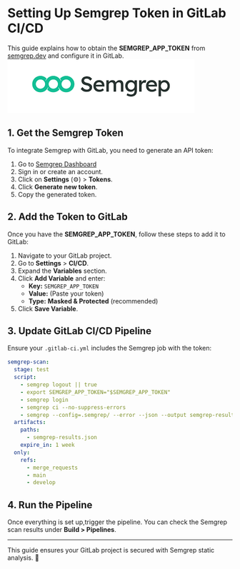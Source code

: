 # Setting Up Semgrep Token in GitLab CI/CD

This guide explains how to obtain the **SEMGREP_APP_TOKEN** from [semgrep.dev](https://semgrep.dev/) and configure it in GitLab.
![Semgrep Pipeline](./images/semgrep.png)

## 1. Get the Semgrep Token  
To integrate Semgrep with GitLab, you need to generate an API token:

1. Go to [Semgrep Dashboard](https://semgrep.dev/)
2. Sign in or create an account.
3. Click on **Settings** (⚙️) > **Tokens**.
4. Click **Generate new token**.
5. Copy the generated token.



## 2. Add the Token to GitLab  
Once you have the **SEMGREP_APP_TOKEN**, follow these steps to add it to GitLab:

1. Navigate to your GitLab project.
2. Go to **Settings** > **CI/CD**.
3. Expand the **Variables** section.
4. Click **Add Variable** and enter:
   - **Key:** `SEMGREP_APP_TOKEN`
   - **Value:** (Paste your token)
   - **Type:** **Masked & Protected** (recommended)
5. Click **Save Variable**.



## 3. Update GitLab CI/CD Pipeline  
Ensure your `.gitlab-ci.yml` includes the Semgrep job with the token:

```yaml
semgrep-scan:
  stage: test
  script:
    - semgrep logout || true
    - export SEMGREP_APP_TOKEN="$SEMGREP_APP_TOKEN"
    - semgrep login
    - semgrep ci --no-suppress-errors
    - semgrep --config=.semgrep/ --error --json --output semgrep-results.json
  artifacts:
    paths:
      - semgrep-results.json
    expire_in: 1 week
  only:
    refs:
      - merge_requests
      - main
      - develop
```

## 4. Run the Pipeline  
Once everything is set up,trigger the pipeline. You can check the Semgrep scan results under **Build  > Pipelines**.


---
This guide ensures your GitLab project is secured with Semgrep static analysis. 🚀
